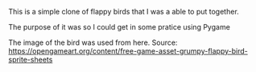 This is a simple clone of flappy birds that I was a able to put together.


The purpose of it was so I could get in some pratice using Pygame


The image of the bird was used from here.
Source: https://opengameart.org/content/free-game-asset-grumpy-flappy-bird-sprite-sheets
